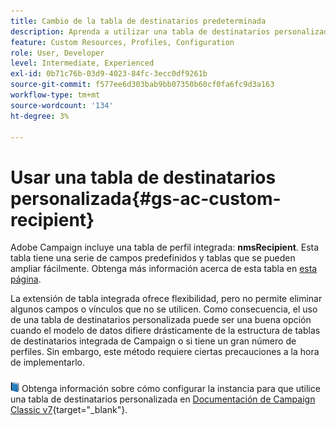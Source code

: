 ```yaml
---
title: Cambio de la tabla de destinatarios predeterminada
description: Aprenda a utilizar una tabla de destinatarios personalizada
feature: Custom Resources, Profiles, Configuration
role: User, Developer
level: Intermediate, Experienced
exl-id: 0b71c76b-03d9-4023-84fc-3ecc0df9261b
source-git-commit: f577ee6d303bab9bb07350b60cf0fa6fc9d3a163
workflow-type: tm+mt
source-wordcount: '134'
ht-degree: 3%

---
```


# Usar una tabla de destinatarios personalizada{#gs-ac-custom-recipient}

Adobe Campaign incluye una tabla de perfil integrada: **nmsRecipient**. Esta tabla tiene una serie de campos predefinidos y tablas que se pueden ampliar fácilmente. Obtenga más información acerca de esta tabla en [esta página](datamodel.md#ootb-profiles).

La extensión de tabla integrada ofrece flexibilidad, pero no permite eliminar algunos campos o vínculos que no se utilicen. Como consecuencia, el uso de una tabla de destinatarios personalizada puede ser una buena opción cuando el modelo de datos difiere drásticamente de la estructura de tablas de destinatarios integrada de Campaign o si tiene un gran número de perfiles.  Sin embargo, este método requiere ciertas precauciones a la hora de implementarlo.

![](../assets/do-not-localize/book.png) Obtenga información sobre cómo configurar la instancia para que utilice una tabla de destinatarios personalizada en [Documentación de Campaign Classic v7](https://experienceleague.adobe.com/docs/campaign-classic/using/configuring-campaign-classic/use-a-custom-recipient-table/about-custom-recipient-table.html){target="_blank"}.